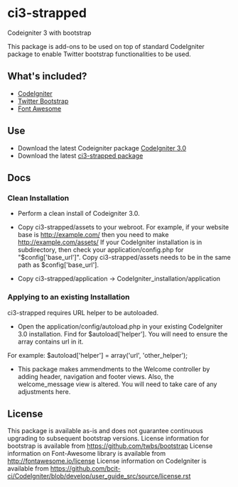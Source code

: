 # ci3-strapped
Codeigniter 3 with bootstrap

This package is add-ons to be used on top of standard CodeIgniter package to enable Twitter bootstrap functionalities to be used.

## What's included?

* [CodeIgniter](https://github.com/bcit-ci/CodeIgniter)
* [Twitter Bootstrap](https://github.com/twbs/bootstrap)
* [Font Awesome](https://github.com/FortAwesome/Font-Awesome)

## Use
* Download the latest Codeigniter package [CodeIgniter 3.0](https://github.com/bcit-ci/CodeIgniter/)
* Download the latest [ci3-strapped package](https://github.com/imehedi/ci3-strapped/)

## Docs

### Clean Installation

* Perform a clean install of Codeigniter 3.0.
* Copy ci3-strapped/assets to your webroot. 
  For example, if your website base is http://example.com/ then you need to make http://example.com/assets/
  If your CodeIgniter installation is in subdirectory, then check your application/config.php for "$config['base_url']". Copy ci3-strapped/assets needs to be in the same path as $config['base_url'].

* Copy ci3-strapped/application   -> CodeIgniter_installation/application

### Applying to an existing Installation

ci3-strapped requires URL helper to be autoloaded.

* Open the application/config/autoload.php in your existing CodeIgniter 3.0 installation. Find for $autoload['helper']. You will need to ensure the array contains url in it.

For example: $autoload['helper'] = array('url', 'other_helper');

* This package makes ammendments to the Welcome controller by adding header, navigation and footer views. Also, the welcome_message view is altered.
 You will need to take care of any adjustments here.

## License

This package is available as-is and does not guarantee continuous upgrading to subsequent bootstrap versions.
License information for bootstrap is available from https://github.com/twbs/bootstrap 
License information on Font-Awesome library is available from http://fontawesome.io/license
License information on CodeIgniter is available from https://github.com/bcit-ci/CodeIgniter/blob/develop/user_guide_src/source/license.rst
